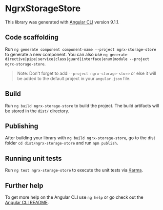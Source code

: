# NgrxStorageStore

This library was generated with [Angular CLI](https://github.com/angular/angular-cli) version 9.1.1.

## Code scaffolding

Run `ng generate component component-name --project ngrx-storage-store` to generate a new component. You can also use `ng generate directive|pipe|service|class|guard|interface|enum|module --project ngrx-storage-store`.
> Note: Don't forget to add `--project ngrx-storage-store` or else it will be added to the default project in your `angular.json` file. 

## Build

Run `ng build ngrx-storage-store` to build the project. The build artifacts will be stored in the `dist/` directory.

## Publishing

After building your library with `ng build ngrx-storage-store`, go to the dist folder `cd dist/ngrx-storage-store` and run `npm publish`.

## Running unit tests

Run `ng test ngrx-storage-store` to execute the unit tests via [Karma](https://karma-runner.github.io).

## Further help

To get more help on the Angular CLI use `ng help` or go check out the [Angular CLI README](https://github.com/angular/angular-cli/blob/master/README.md).
